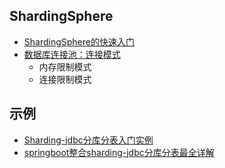 ## ShardingSphere
- [ShardingSphere的快速入门](https://shardingsphere.apache.org/document/current/cn/quick-start/)
- [数据库连接池：连接模式](https://shardingsphere.apache.org/document/current/cn/features/sharding/principle/execute/)
    - 内存限制模式
    - 连接限制模式

## 示例
- [Sharding-jdbc分库分表入门实例](https://blog.csdn.net/wk52525/article/details/89020367)
- [springboot整合sharding-jdbc分库分表最全详解](https://blog.csdn.net/weixin_43168010/article/details/100215988)